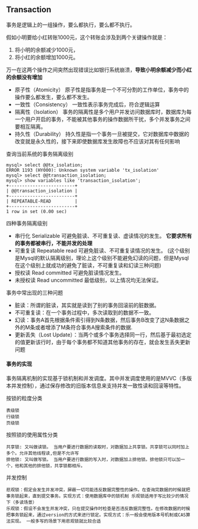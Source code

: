 ## Transaction

事务是逻辑上的一组操作，要么都执行，要么都不执行。

假如小明要给小红转账1000元，这个转账会涉及到两个关键操作就是：
    
 1. 将小明的余额减少1000元，
 1. 将小红的余额增加1000元。
 
万一在这两个操作之间突然出现错误比如银行系统崩溃，**导致小明余额减少而小红的余额没有增加**

 - 原子性（Atomicity）   原子性是指事务是一个不可分割的工作单位，事务中的操作要么都发生，要么都不发生。
 - 一致性（Consistency） 一致性表示事务完成后，符合逻辑运算
 - 隔离性（Isolation）   事务的隔离性是多个用户并发访问数据库时，数据库为每一个用户开启的事务，不能被其他事务的操作数据所干扰，多个并发事务之间要相互隔离。
 - 持久性（Durability）  持久性是指一个事务一旦被提交，它对数据库中数据的改变就是永久性的，接下来即使数据库发生故障也不应该对其有任何影响

查询当前系统的事务隔离级别

    mysql> select @@tx_isolation;
    ERROR 1193 (HY000): Unknown system variable 'tx_isolation'
    mysql> select @@transaction_isolation;
    mysql> show variables like 'transaction_isolation';
    +-------------------------+
    | @@transaction_isolation |
    +-------------------------+
    | REPEATABLE-READ         |
    +-------------------------+
    1 row in set (0.00 sec)


四种事务隔离级别

 - 串行化    Serializable	 可避免脏读、不可重复读、虚读情况的发生。 **它要求所有的事务都被串行，不能并发的处理**
 - 可重复读  Repeatable read	 可避免脏读、不可重复读情况的发生。 
   (这个级别是Mysql的默认隔离级别，理论上这个级别不能避免幻读的问题，但是Mysql在这个级别上就成功的避免了脏读，不可重复读和幻读三种问题)
 - 授权读    Read committed	 可避免脏读情况发生。
 - 未授权读  Read uncommitted  最低级别，以上情况均无法保证。
 
事务中常出现的三种问题

 - 脏读：所谓的脏读，其实就是读到了别的事务回滚前的脏数据。
 - 不可重复读：在一个事务过程中，多次读取到的数据不一致。
 - 幻读：事务A首先根据条件索引得到N条数据，然后事务B改变了这N条数据之外的M条或者增添了M条符合事务A搜索条件的数据.
 - 更新丢失（Lost Update）：当两个或多个事务选择同一行，然后基于最初选定的值更新该行时，由于每个事务都不知道其他事务的存在，就会发生丢失更新问题

#### 事务的实现

事务隔离机制的实现基于锁机制和并发调度。其中并发调度使用的是MVVC（多版本并发控制），通过保存修改的旧版本信息来支持并发一致性读和回滚等特性。

按锁的粒度分类

    表级锁
    行级锁
    页级锁

按照锁的使用属性分类

    共享锁: 又叫做读锁。 当用户要进行数据的读取时，对数据加上共享锁。共享锁可以同时加上多个。允许其他线程读,但是不允许写
    排他锁: 又叫做写锁。 当用户要进行数据的写入时，对数据加上排他锁。排他锁只可以加一个，他和其他的排他锁，共享锁都相斥。

并发控制

    悲观锁：假定会发生并发冲突，屏蔽一切可能违反数据完整性的操作。在查询完数据的时候就把事务锁起来，直到提交事务。实现方式：使用数据库中的锁机制 乐观锁适用于写比较少的情况下（多读场景）
    乐观锁：假设不会发生并发冲突，只在提交操作时检查是否违反数据完整性。在修改数据的时候把事务锁起来，通过version的方式来进行锁定。实现方式：乐一般会使用版本号机制或CAS算法实现。 一般多写的场景下用悲观锁就比较合适
